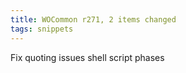 ```yaml
---
title: WOCommon r271, 2 items changed
tags: snippets
---
```


Fix quoting issues shell script phases
